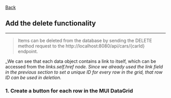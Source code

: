 [Back](README.md)

## Add the delete functionality

<hr>


> Items can be deleted from the database by sending the DELETE method request to the http://localhost:8080/api/cars/{carId} endpoint.

_We can see that each data object contains a link to itself, which can be accessed from the _links.self.href node. Since we already used the link field in the previous section to set a unique ID for every row in the grid, that row ID can be used in deletion._


### 1. Create a button for each row in the MUI DataGrid


